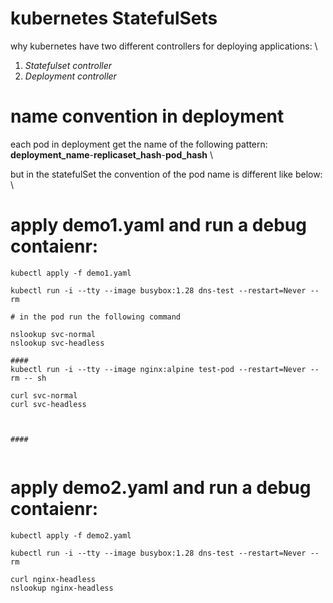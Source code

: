 # kubernetes StatefulSets
why kubernetes have two different controllers for deploying applications: \

1. *Statefulset controller*
2. *Deployment controller*




# name convention in deployment
each pod in deployment get the name of the following pattern: \
**deployment_name**-**replicaset_hash**-**pod_hash** \

but in the statefulSet the convention of the pod name is different like below: \




# apply demo1.yaml and run a debug contaienr: 
```
kubectl apply -f demo1.yaml

kubectl run -i --tty --image busybox:1.28 dns-test --restart=Never --rm 

# in the pod run the following command

nslookup svc-normal
nslookup svc-headless

####
kubectl run -i --tty --image nginx:alpine test-pod --restart=Never --rm -- sh

curl svc-normal
curl svc-headless



####


```
# apply demo2.yaml and run a debug contaienr: 
```
kubectl apply -f demo2.yaml

kubectl run -i --tty --image busybox:1.28 dns-test --restart=Never --rm 

curl nginx-headless
nslookup nginx-headless

```
